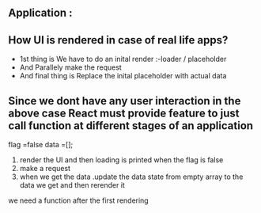 ## Application :

## How UI is rendered in case of real life apps?

- 1st thing is We have to do an inital render :-loader / placeholder
- And Parallely make the request
- And final thing is Replace the inital placeholder with actual data

## Since we dont have any user interaction in the above case React must provide feature to just call function at different stages of an application

flag =false
data =[];

1. render the UI and then loading is printed when the flag is false
2. make a request
3. when we get the data .update the data state from empty array to the data we get and then rerender it

we need a function after the first rendering 
